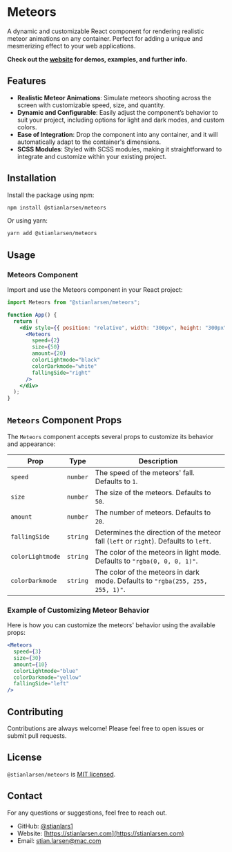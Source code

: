 # Meteors

A dynamic and customizable React component for rendering realistic meteor animations on any container. Perfect for adding a unique and mesmerizing effect to your web applications.

**Check out the [website](https://your-website-link.com) for demos, examples, and further info.**

## Features

- **Realistic Meteor Animations**: Simulate meteors shooting across the screen with customizable speed, size, and quantity.
- **Dynamic and Configurable**: Easily adjust the component’s behavior to suit your project, including options for light and dark modes, and custom colors.
- **Ease of Integration**: Drop the component into any container, and it will automatically adapt to the container's dimensions.
- **SCSS Modules**: Styled with SCSS modules, making it straightforward to integrate and customize within your existing project.

## Installation

Install the package using npm:

```bash
npm install @stianlarsen/meteors
```

Or using yarn:

```bash
yarn add @stianlarsen/meteors
```

## Usage

### Meteors Component

Import and use the Meteors component in your React project:

```jsx
import Meteors from "@stianlarsen/meteors";

function App() {
  return (
    <div style={{ position: "relative", width: "300px", height: "300px" }}>
      <Meteors
        speed={2}
        size={50}
        amount={20}
        colorLightmode="black"
        colorDarkmode="white"
        fallingSide="right"
      />
    </div>
  );
}
```

## `Meteors` Component Props

The `Meteors` component accepts several props to customize its behavior and appearance:

| Prop             | Type     | Description                                                                          |
| ---------------- | -------- | ------------------------------------------------------------------------------------ |
| `speed`          | `number` | The speed of the meteors' fall. Defaults to `1`.                                     |
| `size`           | `number` | The size of the meteors. Defaults to `50`.                                           |
| `amount`         | `number` | The number of meteors. Defaults to `20`.                                             |
| `fallingSide`    | `string` | Determines the direction of the meteor fall (`left` or `right`). Defaults to `left`. |
| `colorLightmode` | `string` | The color of the meteors in light mode. Defaults to `"rgba(0, 0, 0, 1)"`.            |
| `colorDarkmode`  | `string` | The color of the meteors in dark mode. Defaults to `"rgba(255, 255, 255, 1)"`.       |

### Example of Customizing Meteor Behavior

Here is how you can customize the meteors' behavior using the available props:

```jsx
<Meteors
  speed={3}
  size={30}
  amount={10}
  colorLightmode="blue"
  colorDarkmode="yellow"
  fallingSide="left"
/>
```

## Contributing

Contributions are always welcome! Please feel free to open issues or submit pull requests.

## License

`@stianlarsen/meteors` is [MIT licensed](./LICENSE).

## Contact

For any questions or suggestions, feel free to reach out.

- GitHub: [@stianlars1](https://github.com/stianlars1)
- Website: [https://stianlarsen.com](https://stianlarsen.com)
- Email: [stian.larsen@mac.com](mailto:stian.larsen@mac.com)
